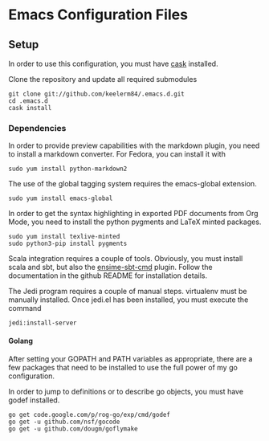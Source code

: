 # Emacs Configuration Files

## Setup

In order to use this configuration, you must have
[cask](https://github.com/cask/cask) installed.

Clone the repository and update all required submodules

    git clone git://github.com/keelerm84/.emacs.d.git
    cd .emacs.d
    cask install

### Dependencies

In order to provide preview capabilities with the markdown plugin, you need to
install a markdown converter.  For Fedora, you can install it with

    sudo yum install python-markdown2

The use of the global tagging system requires the emacs-global extension.

    sudo yum install emacs-global

In order to get the syntax highlighting in exported PDF documents from Org
Mode, you need to install the python pygments and LaTeX minted packages.

    sudo yum install texlive-minted
    sudo python3-pip install pygments

Scala integration requires a couple of tools.  Obviously, you must install
scala and sbt, but also the
[ensime-sbt-cmd](https://github.com/aemoncannon/ensime-sbt-cmd) plugin.  Follow
the documentation in the github README for installation details.

The Jedi program requires a couple of manual steps.  virtualenv must be
manually installed.  Once jedi.el has been installed, you must execute the
command

    jedi:install-server

#### Golang

After setting your GOPATH and PATH variables as appropriate, there are a few
packages that need to be installed to use the full power of my go
configuration.

In order to jump to definitions or to describe go objects, you must have godef
installed.

    go get code.google.com/p/rog-go/exp/cmd/godef
    go get -u github.com/nsf/gocode
    go get -u github.com/dougm/goflymake
